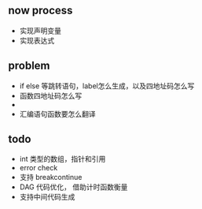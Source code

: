 
## now process
+ 实现声明变量
+ 实现表达式

## problem
+ if else 等跳转语句，label怎么生成，以及四地址码怎么写
+ 函数四地址码怎么写
+ 
+ 汇编语句函数要怎么翻译

## todo
+ int 类型的数组，指针和引用
+ error check
+ 支持 breakcontinue
+ DAG 代码优化， 借助计时函数衡量
+ 支持中间代码生成

